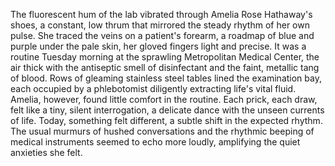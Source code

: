 The fluorescent hum of the lab vibrated through Amelia Rose Hathaway's shoes, a constant, low thrum that mirrored the steady rhythm of her own pulse.  She traced the veins on a patient's forearm, a roadmap of blue and purple under the pale skin, her gloved fingers light and precise.  It was a routine Tuesday morning at the sprawling Metropolitan Medical Center, the air thick with the antiseptic smell of disinfectant and the faint, metallic tang of blood.  Rows of gleaming stainless steel tables lined the examination bay, each occupied by a phlebotomist diligently extracting life's vital fluid. Amelia, however, found little comfort in the routine.  Each prick, each draw, felt like a tiny, silent interrogation, a delicate dance with the unseen currents of life. Today, something felt different, a subtle shift in the expected rhythm. The usual murmurs of hushed conversations and the rhythmic beeping of medical instruments seemed to echo more loudly, amplifying the quiet anxieties she felt.
